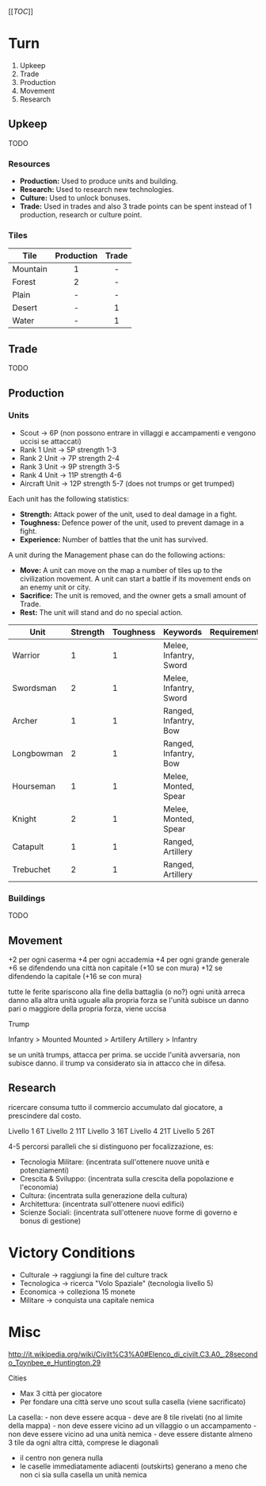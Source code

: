 [[_TOC_]]

# Turn

1. Upkeep
2. Trade
3. Production
4. Movement
5. Research

## Upkeep

TODO

### Resources

* **Production:** Used to produce units and building.
* **Research:** Used to research new technologies.
* **Culture:** Used to unlock bonuses.
* **Trade:** Used in trades and also 3 trade points can be spent instead of 1 production, research or culture point.

### Tiles

Tile     | Production | Trade
---      | :---:      | :---:
Mountain | 1          | -
Forest   | 2          | -
Plain    | -          | -
Desert   | -          | 1
Water    | -          | 1

## Trade

TODO

## Production

### Units

* Scout -> 6P (non possono entrare in villaggi e accampamenti e vengono uccisi se attaccati)
* Rank 1 Unit -> 5P strength 1-3
* Rank 2 Unit -> 7P strength 2-4
* Rank 3 Unit -> 9P strength 3-5
* Rank 4 Unit -> 11P strength 4-6
* Aircraft Unit -> 12P strength 5-7 (does not trumps or get trumped)

Each unit has the following statistics:

* **Strength:** Attack power of the unit, used to deal damage in a fight.
* **Toughness:** Defence power of the unit, used to prevent damage in a fight.
* **Experience:** Number of battles that the unit has survived.

A unit during the Management phase can do the following actions:

* **Move:** A unit can move on the map a number of tiles up to the civilization movement. A unit can start a battle if its movement ends on an enemy unit or city.
* **Sacrifice:** The unit is removed, and the owner gets a small amount of Trade.
* **Rest:** The unit will stand and do no special action.

Unit | Strength | Toughness | Keywords | Requirements
--- | --- | --- | --- | ---
Warrior | 1 | 1 | Melee, Infantry, Sword
Swordsman | 2 | 1 | Melee, Infantry, Sword
Archer | 1 | 1 | Ranged, Infantry, Bow
Longbowman | 2 | 1 | Ranged, Infantry, Bow
Hourseman | 1 | 1 | Melee, Monted, Spear
Knight | 2 | 1 | Melee, Monted, Spear
Catapult | 1 | 1 | Ranged, Artillery
Trebuchet | 2 | 1 | Ranged, Artillery

### Buildings

TODO

## Movement

+2 per ogni caserma
+4 per ogni accademia
+4 per ogni grande generale
+6 se difendendo una città non capitale (+10 se con mura)
+12 se difendendo la capitale (+16 se con mura)

tutte le ferite spariscono alla fine della battaglia (o no?)
ogni unità arreca danno alla altra unità uguale alla propria forza
se l'unità subisce un danno pari o maggiore della propria forza, viene uccisa

Trump

Infantry > Mounted
Mounted > Artillery
Artillery > Infantry

se un unità trumps, attacca per prima. se uccide l'unità avversaria, non subisce danno. il trump va considerato sia in attacco che in difesa.

## Research

ricercare consuma tutto il commercio accumulato dal giocatore, a prescindere dal costo.

Livello 1	6T
Livello 2	11T
Livello 3	16T
Livello 4	21T
Livello 5	26T

4-5 percorsi paralleli che si distinguono per focalizzazione, es:

* Tecnologia Militare: (incentrata sull'ottenere nuove unità e potenziamenti)
* Crescita & Sviluppo: (incentrata sulla crescita della popolazione e l'economia)
* Cultura: (incentrata sulla generazione della cultura)
* Architettura: (incentrata sull'ottenere nuovi edifici)
* Scienze Sociali: (incentrata sull'ottenere nuove forme di governo e bonus di gestione)

# Victory Conditions

* Culturale -> raggiungi la fine del culture track
* Tecnologica -> ricerca "Volo Spaziale" (tecnologia livello 5)
* Economica -> colleziona 15 monete
* Militare -> conquista una capitale nemica

# Misc

http://it.wikipedia.org/wiki/Civilt%C3%A0#Elenco_di_civilt.C3.A0_.28secondo_Toynbee_e_Huntington.29

Cities

* Max 3 città per giocatore
* Per fondare una città serve uno scout sulla casella (viene sacrificato)

La casella:
	- non deve essere acqua
	- deve are 8 tile rivelati (no al limite della mappa)
	- non deve essere vicino ad un villaggio o un accampamento
	- non deve essere vicino ad una unità nemica
	- deve essere distante almeno 3 tile da ogni altra città, comprese le diagonali

* il centro non genera nulla
* le caselle immediatamente adiacenti (outskirts) generano a meno che non ci sia sulla casella un unità nemica
